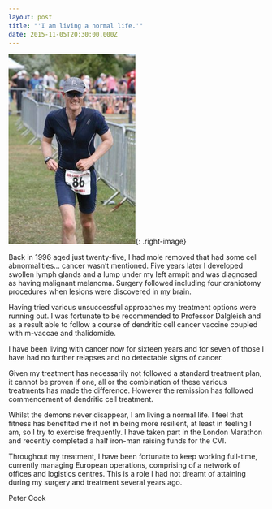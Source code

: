 ```yaml
---
layout: post
title: "'I am living a normal life.'"
date: 2015-11-05T20:30:00.000Z
---
```



![Peter Cook](/uploads/versions/peter-cook---x----250-375x---.jpg){: .right-image}

Back in 1996 aged just twenty-five, I had mole removed that had some cell abnormalities… cancer wasn’t mentioned. Five years later I developed swollen lymph glands and a lump under my left armpit and was diagnosed as having malignant melanoma. Surgery followed including four craniotomy procedures when lesions were discovered in my brain.

Having tried various unsuccessful approaches my treatment options were running out. I was fortunate to be recommended to Professor Dalgleish and as a result able to follow a course of dendritic cell cancer vaccine coupled with m-vaccae and thalidomide.

I have been living with cancer now for sixteen years and for seven of those I have had no further relapses and no detectable signs of cancer.

Given my treatment has necessarily not followed a standard treatment plan, it cannot be proven if one, all or the combination of these various treatments has made the difference. However the remission has followed commencement of dendritic cell treatment.

Whilst the demons never disappear, I am living a normal life. I feel that fitness has benefited me if not in being more resilient, at least in feeling I am, so I try to exercise frequently. I have taken part in the London Marathon and recently completed a half iron-man raising funds for the CVI.

Throughout my treatment, I have been fortunate to keep working full-time, currently managing European operations, comprising of a network of offices and logistics centres. This is a role I had not dreamt of attaining during my surgery and treatment several years ago.

Peter Cook